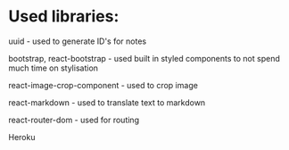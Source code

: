# Used libraries:
uuid - used to generate ID's for notes  

bootstrap, react-bootstrap - used built in styled components to not spend much time on stylisation  

react-image-crop-component - used to crop image

react-markdown - used to translate text to markdown

react-router-dom - used for routing

Heroku